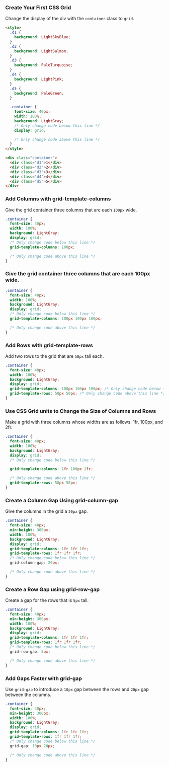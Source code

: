 ### Create Your First CSS Grid

Change the display of the div with the `container` class to `grid`.

```html
<style>
  .d1 {
    background: LightSkyBlue;
  }
  .d2 {
    background: LightSalmon;
  }
  .d3 {
    background: PaleTurquoise;
  }
  .d4 {
    background: LightPink;
  }
  .d5 {
    background: PaleGreen;
  }

  .container {
    font-size: 40px;
    width: 100%;
    background: LightGray;
    /* Only change code below this line */
    display: grid;

    /* Only change code above this line */
  }
</style>

<div class="container">
  <div class="d1">1</div>
  <div class="d2">2</div>
  <div class="d3">3</div>
  <div class="d4">4</div>
  <div class="d5">5</div>
</div>
```

### Add Columns with grid-template-columns

Give the grid container three columns that are each `100px` wide.

```css
.container {
  font-size: 40px;
  width: 100%;
  background: LightGray;
  display: grid;
  /* Only change code below this line */
  grid-template-columns: 100px;

  /* Only change code above this line */
}
```

### Give the grid container three columns that are each 100px wide.

```css
.container {
  font-size: 40px;
  width: 100%;
  background: LightGray;
  display: grid;
  /* Only change code below this line */
  grid-template-columns: 100px 100px 100px;

  /* Only change code above this line */
}
```

### Add Rows with grid-template-rows

Add two rows to the grid that are `50px` tall each.

```css
.container {
  font-size: 40px;
  width: 100%;
  background: LightGray;
  display: grid;
  grid-template-columns: 100px 100px 100px; /* Only change code below this line */
  grid-template-rows: 50px 50px; /* Only change code above this line */
}
```

### Use CSS Grid units to Change the Size of Columns and Rows

Make a grid with three columns whose widths are as follows: 1fr, 100px, and 2fr.

```css
.container {
  font-size: 40px;
  width: 100%;
  background: LightGray;
  display: grid;
  /* Only change code below this line */

  grid-template-columns: 1fr 100px 2fr;

  /* Only change code above this line */
  grid-template-rows: 50px 50px;
}
```

### Create a Column Gap Using grid-column-gap

Give the columns in the grid a `20px` gap.

```css
.container {
  font-size: 40px;
  min-height: 300px;
  width: 100%;
  background: LightGray;
  display: grid;
  grid-template-columns: 1fr 1fr 1fr;
  grid-template-rows: 1fr 1fr 1fr;
  /* Only change code below this line */
  grid-column-gap: 20px;

  /* Only change code above this line */
}
```

### Create a Row Gap using grid-row-gap

Create a gap for the rows that is `5px` tall.

```css
.container {
  font-size: 40px;
  min-height: 300px;
  width: 100%;
  background: LightGray;
  display: grid;
  grid-template-columns: 1fr 1fr 1fr;
  grid-template-rows: 1fr 1fr 1fr;
  /* Only change code below this line */
  grid-row-gap: 5px;

  /* Only change code above this line */
}
```

### Add Gaps Faster with grid-gap

Use `grid-gap` to introduce a `10px` gap between the rows and `20px` gap between the columns.

```css
.container {
  font-size: 40px;
  min-height: 300px;
  width: 100%;
  background: LightGray;
  display: grid;
  grid-template-columns: 1fr 1fr 1fr;
  grid-template-rows: 1fr 1fr 1fr;
  /* Only change code below this line */
  grid-gap: 10px 20px;

  /* Only change code above this line */
}
```

###